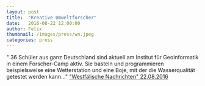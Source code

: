 ```yaml
---
layout: post
title:  "Kreative Umweltforscher"
date:   2016-08-22 12:00:00
author: Felix
thumbnail: /images/press/wn.jpeg
categories: press
---
```

"
36 Schüler aus ganz Deutschland sind aktuell am Institut für Geoinformatik in einem Forscher-Camp aktiv. Sie basteln und programmieren beispielsweise eine Wetterstation und eine Boje, mit der die Wasserqualität getestet werden kann..."
<a href="http://www.wn.de/Muenster/Muenster/2504141-Forscher-Camp-an-der-Uni-Kreative-Umweltforscher" target="_blank">"Westfälische Nachrichten" 22.08.2016</a>
